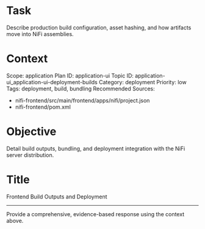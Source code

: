 # Task
Describe production build configuration, asset hashing, and how artifacts move into NiFi assemblies.

# Context
Scope: application
Plan ID: application-ui
Topic ID: application-ui_application-ui-deployment-builds
Category: deployment
Priority: low
Tags: deployment, build, bundling
Recommended Sources:
- nifi-frontend/src/main/frontend/apps/nifi/project.json
- nifi-frontend/pom.xml

# Objective
Detail build outputs, bundling, and deployment integration with the NiFi server distribution.

# Title
Frontend Build Outputs and Deployment

---

Provide a comprehensive, evidence-based response using the context above.
